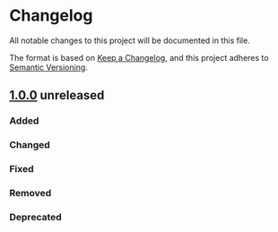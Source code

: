 # Changelog
All notable changes to this project will be documented in this file.

The format is based on [Keep a Changelog](https://keepachangelog.com/en/1.0.0/),
and this project adheres to [Semantic Versioning](https://semver.org/spec/v2.0.0.html).

## [1.0.0] unreleased

### Added

### Changed

### Fixed

### Removed

### Deprecated

[1.0.0]: https://github.com/OXID-eSales/graphql-base-module/compare/v0.1.0...v1.0.0
